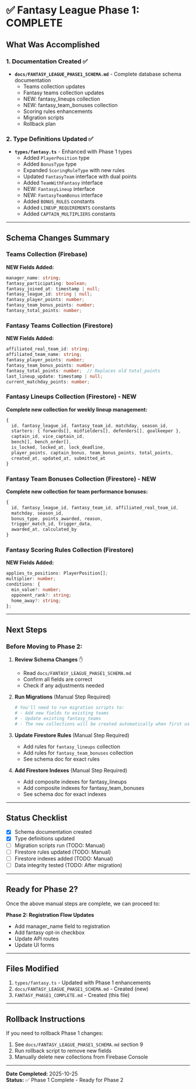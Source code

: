 # ✅ Fantasy League Phase 1: COMPLETE

## What Was Accomplished

### 1. Documentation Created ✅
- **`docs/FANTASY_LEAGUE_PHASE1_SCHEMA.md`** - Complete database schema documentation
  - Teams collection updates
  - Fantasy teams collection updates
  - NEW: fantasy_lineups collection
  - NEW: fantasy_team_bonuses collection
  - Scoring rules enhancements
  - Migration scripts
  - Rollback plan

### 2. Type Definitions Updated ✅
- **`types/fantasy.ts`** - Enhanced with Phase 1 types
  - Added `PlayerPosition` type
  - Added `BonusType` type
  - Expanded `ScoringRuleType` with new rules
  - Updated `FantasyTeam` interface with dual points
  - Added `TeamWithFantasy` interface
  - NEW: `FantasyLineup` interface
  - NEW: `FantasyTeamBonus` interface
  - Added `BONUS_RULES` constants
  - Added `LINEUP_REQUIREMENTS` constants
  - Added `CAPTAIN_MULTIPLIERS` constants

---

## Schema Changes Summary

### Teams Collection (Firebase)
**NEW Fields Added:**
```typescript
manager_name: string;
fantasy_participating: boolean;
fantasy_joined_at: timestamp | null;
fantasy_league_id: string | null;
fantasy_player_points: number;
fantasy_team_bonus_points: number;
fantasy_total_points: number;
```

### Fantasy Teams Collection (Firestore)
**NEW Fields Added:**
```typescript
affiliated_real_team_id: string;
affiliated_team_name: string;
fantasy_player_points: number;
fantasy_team_bonus_points: number;
fantasy_total_points: number;  // Replaces old total_points
last_lineup_update: timestamp | null;
current_matchday_points: number;
```

### Fantasy Lineups Collection (Firestore) - NEW
**Complete new collection for weekly lineup management:**
```typescript
{
  id, fantasy_league_id, fantasy_team_id, matchday, season_id,
  starters: { forwards[], midfielders[], defenders[], goalkeeper },
  captain_id, vice_captain_id,
  bench[], bench_order[],
  is_locked, locked_at, lock_deadline,
  player_points, captain_bonus, team_bonus_points, total_points,
  created_at, updated_at, submitted_at
}
```

### Fantasy Team Bonuses Collection (Firestore) - NEW
**Complete new collection for team performance bonuses:**
```typescript
{
  id, fantasy_league_id, fantasy_team_id, affiliated_real_team_id,
  matchday, season_id,
  bonus_type, points_awarded, reason,
  trigger_match_id, trigger_data,
  awarded_at, calculated_by
}
```

### Fantasy Scoring Rules Collection (Firestore)
**NEW Fields Added:**
```typescript
applies_to_positions: PlayerPosition[];
multiplier: number;
conditions: {
  min_value?: number;
  opponent_rank?: string;
  home_away?: string;
};
```

---

## Next Steps

### Before Moving to Phase 2:

1. **Review Schema Changes** ✋
   - Read `docs/FANTASY_LEAGUE_PHASE1_SCHEMA.md`
   - Confirm all fields are correct
   - Check if any adjustments needed

2. **Run Migrations** (Manual Step Required)
   ```bash
   # You'll need to run migration scripts to:
   # - Add new fields to existing teams
   # - Update existing fantasy_teams
   # - The new collections will be created automatically when first used
   ```

3. **Update Firestore Rules** (Manual Step Required)
   - Add rules for `fantasy_lineups` collection
   - Add rules for `fantasy_team_bonuses` collection
   - See schema doc for exact rules

4. **Add Firestore Indexes** (Manual Step Required)
   - Add composite indexes for fantasy_lineups
   - Add composite indexes for fantasy_team_bonuses
   - See schema doc for exact indexes

---

## Status Checklist

- [x] Schema documentation created
- [x] Type definitions updated
- [ ] Migration scripts run (TODO: Manual)
- [ ] Firestore rules updated (TODO: Manual)
- [ ] Firestore indexes added (TODO: Manual)
- [ ] Data integrity tested (TODO: After migration)

---

## Ready for Phase 2? 

Once the above manual steps are complete, we can proceed to:

**Phase 2: Registration Flow Updates**
- Add manager_name field to registration
- Add fantasy opt-in checkbox
- Update API routes
- Update UI forms

---

## Files Modified

1. `types/fantasy.ts` - Updated with Phase 1 enhancements
2. `docs/FANTASY_LEAGUE_PHASE1_SCHEMA.md` - Created (new)
3. `FANTASY_PHASE1_COMPLETE.md` - Created (this file)

---

## Rollback Instructions

If you need to rollback Phase 1 changes:
1. See `docs/FANTASY_LEAGUE_PHASE1_SCHEMA.md` section 9
2. Run rollback script to remove new fields
3. Manually delete new collections from Firebase Console

---

**Date Completed:** 2025-10-25  
**Status:** ✅ Phase 1 Complete - Ready for Phase 2
